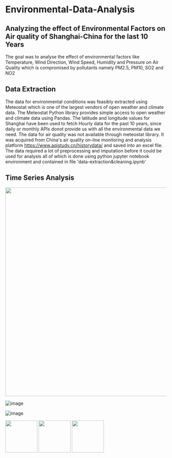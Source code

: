 # Environmental-Data-Analysis
## Analyzing the effect of Environmental Factors on Air quality of Shanghai-China for the last 10 Years
The goal was to analyse the effect of environmental factors like Temperature, Wind Direction, Wind Speed, Humidity and Pressure on Air Quality which is compromised by pollutants namely PM2.5, PM10, SO2 and NO2
## Data Extraction
The data for environmental conditions was feasibly extracted using Meteostat which is one of the largest vendors of open weather and climate data. The Meteostat Python library provides simple access to open weather and climate data using Pandas. The latitude and longitude values for Shanghai have been used to fetch Hourly data for the past 10 years, since daily or monthly APIs donot provide us with all the environmental data we need. 
The data for air quality was not available through meteostat library. It was acquired from China's air quality on-line monitoring and analysis platform https://www.aqistudy.cn/historydata/ and saved into an excel file. The data required a lot of preprocessing and imputation before it could be used for analysis all of which is done using python jupyter notebook environment and contained in file 'data-extraction&cleaning.ipynb'

## Time Series Analysis

<img src="https://github.com/user-attachments/assets/88fde50e-76dd-4133-bfff-595b1298947e" heigth="650" width="650">

![image](https://github.com/user-attachments/assets/8b6697ea-756e-4df7-a2e4-f16b570f5536)

![image](https://github.com/user-attachments/assets/d37dff3f-a832-43e2-ba54-f572dc8400fd)

<p float="left">
  <img src="https://github.com/user-attachments/assets/88fde50e-76dd-4133-bfff-595b1298947e" width="100" />
  <img src="https://github.com/user-attachments/assets/8b6697ea-756e-4df7-a2e4-f16b570f5536" width="100" /> 
  <img src="https://github.com/user-attachments/assets/d37dff3f-a832-43e2-ba54-f572dc8400fd" width="100" />
</p>



 




